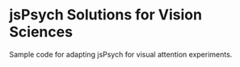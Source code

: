 # jsPsych Solutions for Vision Sciences
Sample code for adapting jsPsych for visual attention experiments.

